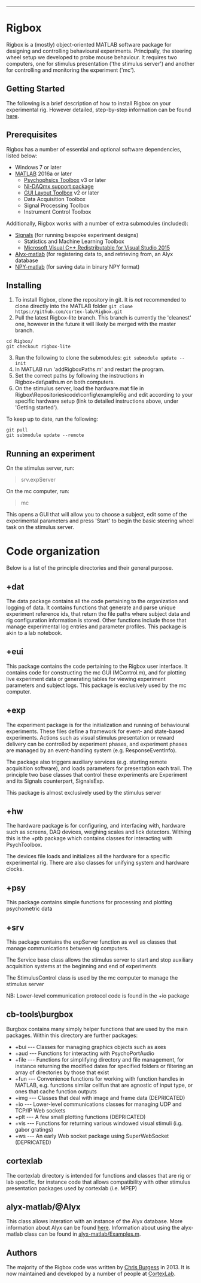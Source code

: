 ----------
# Rigbox

Rigbox is a (mostly) object-oriented MATLAB software package for designing and controlling behavioural experiments.  Principally,  the steering wheel setup we developed to probe mouse behaviour.  It requires two computers, one for stimulus presentation ('the stimulus server') and another for controlling and monitoring the experiment ('mc').

## Getting Started

The following is a brief description of how to install Rigbox on your experimental rig.  However detailed, step-by-step information can be found [here](https://www.ucl.ac.uk/cortexlab/tools/wheel).

## Prerequisites
Rigbox has a number of essential and optional software dependencies, listed below:
* Windows 7 or later
* [MATLAB](https://uk.mathworks.com/downloads/web_downloads/?s_iid=hp_ff_t_downloads) 2016a or later
	* [Psychophsics Toolbox](https://github.com/Psychtoolbox-3/Psychtoolbox-3/releases) v3 or later
	* [NI-DAQmx support package](https://uk.mathworks.com/hardware-support/nidaqmx.html)
	* [GUI Layout Toolbox](https://uk.mathworks.com/matlabcentral/fileexchange/47982-gui-layout-toolbox) v2 or later
	* Data Acquisition Toolbox
	* Signal Processing Toolbox
	* Instrument Control Toolbox

Additionally, Rigbox works with a number of extra submodules (included):
* [Signals](https://github.com/dendritic/signals) (for running bespoke experiment designs)
	* Statistics and Machine Learning Toolbox
	* [Microsoft Visual C++ Redistributable for Visual Studio 2015](https://www.microsoft.com/en-us/download/details.aspx?id=48145)
* [Alyx-matlab](https://github.com/cortex-lab/alyx-matlab) (for registering data to, and retrieving from, an Alyx database
* [NPY-matlab](https://github.com/kwikteam/npy-matlab) (for saving data in binary NPY format)

## Installing
1. To install Rigbox, clone the repository in git.  It is *not* recommended to clone directly into the MATLAB folder
```git clone https://github.com/cortex-lab/Rigbox.git```
2. Pull the latest Rigbox-lite branch.  This branch is currently the 'cleanest' one, however in the future it will likely be merged with the master branch.  
```
cd Rigbox/
git checkout rigbox-lite
```
3. Run the following to clone the submodules:
```git submodule update --init```
3. In MATLAB run 'addRigboxPaths.m' and restart the program.
4. Set the correct paths by following the instructions in Rigbox\+dat\paths.m on both computers.
5. On the stimulus server, load the hardware.mat file in Rigbox\Repositories\code\config\exampleRig and edit according to your specific hardware setup (link to detailed instructions above, under 'Getting started').

To keep up to date, run the following:
```
git pull
git submodule update --remote
```

## Running an experiment

On the stimulus server, run:
> srv.expServer

On the mc computer, run:
> mc

This opens a GUI that will allow you to choose  a subject, edit some of the experimental parameters and press 'Start' to begin the basic steering wheel task on the stimulus server.

# Code organization
Below is a list of the principle directories and their general purpose.
## +dat
The data package contains all the code pertaining to the organization and logging of data.  It contains functions that generate and parse unique experiment reference ids, that return the file paths where subject data and rig configuration information is stored.  Other functions include those that manage experimental log entries and parameter profiles.  This package is akin to a lab notebook.

## +eui
This package contains the code pertaining to the Rigbox user interface.  It contains code for constructing the mc GUI (MControl.m), and for plotting live experiment data or generating tables for viewing experiment parameters and subject logs.  This package is exclusively used by the mc computer.

## +exp
The experiment package is for the initialization and running of behavioural experiments.  These files define a framework for event- and state-based experiments.  Actions such as visual stimulus presentation or reward delivery can be controlled by experiment phases, and experiment phases are managed by an event-handling system (e.g. ResponseEventInfo).  

The package also triggers auxiliary services (e.g. starting remote acquisition software), and loads parameters for presentation each trail.  The principle two base classes that control these experiments are Experiment and its Signals counterpart, SignalsExp.

This package is almost exclusively used by the stimulus server

## +hw
The hardware package is for configuring, and interfacing with, hardware such as screens, DAQ devices, weighing scales and lick detectors.  Withing this is the +ptb package which contains classes for interacting with PsychToolbox.

The devices file loads and initializes all the hardware for a specific experimental rig.   There are also classes for unifying system and hardware clocks.

## +psy
This package contains simple functions for processing and plotting psychometric data

## +srv
This package contains the expServer function as well as classes that manage communications between rig computers.  

The Service base class allows the stimulus server to start and stop auxiliary acquisition systems at the beginning and end of experiments

The StimulusControl class is used by the mc computer to manage the stimulus server

NB: Lower-level communication protocol code is found in the +io package

## cb-tools\burgbox
Burgbox contains many simply helper functions that are used by the main packages.  Within this directory are further packages:

* +bui --- Classes for managing graphics objects such as axes
* +aud --- Functions for interacting with PsychoPortAudio
* +file --- Functions for simplifying directory and file management, for instance returning the modified dates for specified folders or filtering an array of directories by those that exist
* +fun --- Convenience functions for working with function handles in MATLAB, e.g. functions similar cellfun that are agnostic of input type, or ones that cache function outputs
* +img --- Classes that deal with image and frame data (DEPRICATED)
* +io --- Lower-level communications classes for managing UDP and TCP/IP Web sockets
* +plt --- A few small plotting functions (DEPRICATED)
* +vis --- Functions for returning various windowed visual stimuli (i.g. gabor gratings)
* +ws --- An early Web socket package using SuperWebSocket (DEPRICATED)

## cortexlab
The cortexlab directory is intended for functions and classes that are rig or lab specific, for instance code that allows compatibility with other stimulus presentation packages used by cortexlab (i.e. MPEP)

## alyx-matlab/@Alyx
This class allows interation with an instance of the Alyx database.  More information about Alyx can be found [here](http://alyx.readthedocs.io/en/latest/).  Information about using the alyx-matlab class can be found in [alyx-matlab/Examples.m](https://github.com/cortex-lab/alyx-matlab/blob/alyx-as-class/Examples.m).

## Authors
The majority of the Rigbox code was written by [Chris Burgess](https://github.com/dendritic/) in 2013.  It is now maintained and developed by a number of people at [CortexLab](https://www.ucl.ac.uk/cortexlab).
